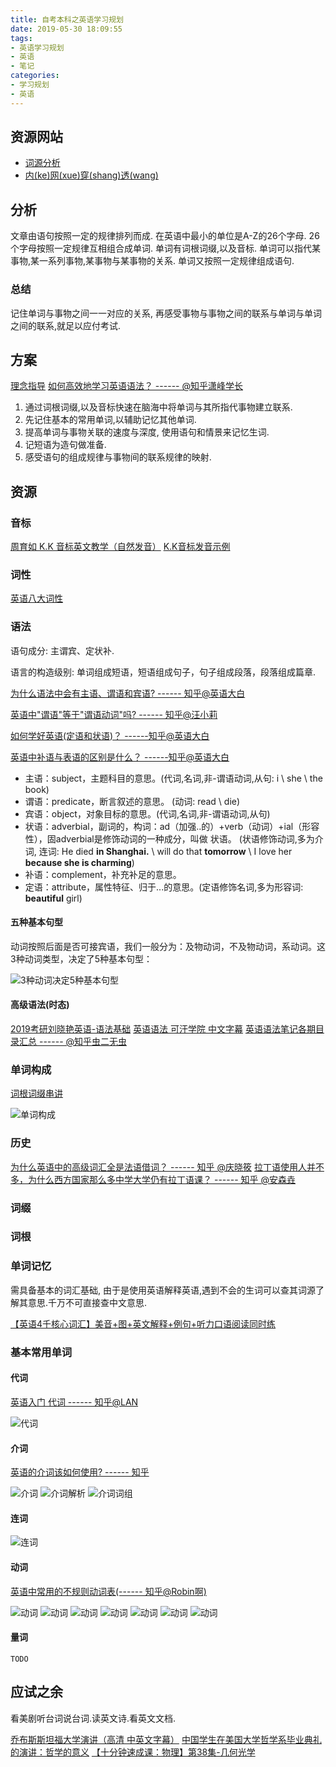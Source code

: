 ```yaml
---
title: 自考本科之英语学习规划
date: 2019-05-30 18:09:55
tags:
- 英语学习规划
- 英语
- 笔记
categories:
- 学习规划
- 英语
---
```


## 资源网站

- [词源分析](https://www.etymonline.com/)
- [内(ke)网(xue)穿(shang)透(wang)](https://github.com/shadowsocks/shadowsocks-windows)

## 分析

文章由语句按照一定的规律排列而成.
在英语中最小的单位是A-Z的26个字母.
26个字母按照一定规律互相组合成单词.
单词有词根词缀,以及音标.
单词可以指代某事物,某一系列事物,某事物与某事物的关系.
单词又按照一定规律组成语句.

### 总结

记住单词与事物之间一一对应的关系, 再感受事物与事物之间的联系与单词与单词之间的联系,就足以应付考试.

## 方案

[理念指导](https://www.bilibili.com/video/av45778956)
[如何高效地学习英语语法？ ------ @知乎潇峰学长](https://www.zhihu.com/question/264195321/answer/564548984)

1. 通过词根词缀,以及音标快速在脑海中将单词与其所指代事物建立联系.
2. 先记住基本的常用单词,以辅助记忆其他单词.
3. 提高单词与事物关联的速度与深度, 使用语句和情景来记忆生词.
4. 记短语为造句做准备.
5. 感受语句的组成规律与事物间的联系规律的映射.

## 资源

### 音标

[周育如 K.K 音标英文教学（自然发音）](https://www.bilibili.com/video/av5032839?from=search&seid=14465741167369013595)
[K.K音标发音示例](https://www.bilibili.com/video/av40140473/?p=1)

### 词性

[英语八大词性](http://r.photo.store.qq.com/psb?/V12iDrZG1mzmnh/JzBBxZrsgbyNtJlBVaEVclJpMdRe.M115S6kiuevBaE!/r/dL4AAAAAAAAA)

### 语法

语句成分: 主谓宾、定状补.

语言的构造级别: 单词组成短语，短语组成句子，句子组成段落，段落组成篇章.

[为什么语法中会有主语、谓语和宾语? ------ 知乎@英语大白](https://www.zhihu.com/question/284241879/answer/557809880)

[英语中"谓语"等于"谓语动词"吗? ------ 知乎@汪小莉](https://zhuanlan.zhihu.com/p/44043924)

[如何学好英语(定语和状语)？ ------知乎@英语大白](https://www.zhihu.com/question/20871034/answer/559485533)

[英语中补语与表语的区别是什么？ ------知乎@英语大白](https://www.zhihu.com/question/21258983/answer/558145856)

- 主语：subject，主题科目的意思。(代词,名词,非-谓语动词,从句: i \ she \ the book)
- 谓语：predicate，断言叙述的意思。 (动词: read \ die)
- 宾语：object，对象目标的意思。(代词,名词,非-谓语动词,从句)
- 状语：adverbial，副词的，构词：ad（加强..的）+verb（动词）+ial（形容性），固adverbial是修饰动词的一种成分，叫做 状语。 (状语修饰动词,多为介词, 连词: He died **in Shanghai.** \  will do that **tomorrow** \ I love her **because she is charming**)
- 补语：complement，补充补足的意思。
- 定语：attribute，属性特征、归于...的意思。(定语修饰名词,多为形容词: **beautiful** girl)

#### 五种基本句型

动词按照后面是否可接宾语，我们一般分为：及物动词，不及物动词，系动词。这3种动词类型，决定了5种基本句型：

![3种动词决定5种基本句型](http://r.photo.store.qq.com/psb?/V12iDrZG1mzmnh/C9luVxIbjjO3XhfTzazw2hrM.vFMe82m2DEzTIK2X38!/r/dLYAAAAAAAAA)

#### 高级语法(时态)

[2019考研刘晓艳英语-语法基础](https://www.bilibili.com/video/av20479837)
[英语语法 可汗学院 中文字幕](https://www.bilibili.com/video/av45888202)
[英语语法笔记各期目录汇总 ------ @知乎虫二无虫](https://zhuanlan.zhihu.com/p/58712960)

### 单词构成

[词根词缀串讲](https://www.bilibili.com/video/av31332674?from=search&seid=10228232132229460844)

![单词构成](http://r.photo.store.qq.com/psb?/V12iDrZG1mzmnh/F5yL8fvUPYxpo5sZ9GOPG*y.qC2NyAnYTJlPXYxoRcY!/r/dEYBAAAAAAAA)

### 历史

[为什么英语中的高级词汇全是法语借词？ ------  知乎 @庆晓筱](https://www.zhihu.com/question/278666171/answer/401570810)
[拉丁语使用人并不多，为什么西方国家那么多中学大学仍有拉丁语课？ ------ 知乎 @安森垚](https://www.zhihu.com/question/20306979/answer/261825758)

### 词缀

### 词根

### 单词记忆

需具备基本的词汇基础, 由于是使用英语解释英语,遇到不会的生词可以查其词源了解其意思.千万不可直接查中文意思.

[【英语4千核心词汇】美音+图+英文解释+例句+听力口语阅读同时练](https://www.bilibili.com/video/av18487944)

### 基本常用单词

#### 代词

[英语入门 代词 ------ 知乎@LAN](https://zhuanlan.zhihu.com/p/26844935)

![代词](http://r.photo.store.qq.com/psb?/V12iDrZG1mzmnh/OyEFOdFAu0fJF0rBoVnd9BUgVrNxf6LEBH.NeEvUm48!/r/dFMBAAAAAAAA)

#### 介词

[英语的介词该如何使用? ------ 知乎](https://www.zhihu.com/question/20530689)

![介词](http://r.photo.store.qq.com/psb?/V12iDrZG1mzmnh/I6Q5Rm8dbXG7kSrxbAijidBG4pHjRgL9kwmNKjEMMGI!/r/dFMBAAAAAAAA)
![介词解析](http://r.photo.store.qq.com/psb?/V12iDrZG1mzmnh/JTSa3XIa4zpywUFSAf68YpUXF1TCUg9*rZMwsG.WnLw!/r/dFMBAAAAAAAA)
![介词词组](http://r.photo.store.qq.com/psb?/V12iDrZG1mzmnh/dokz09k5pb4rcupx1PDlEvlbGAUMJ.7.bBIAVcsxCyg!/r/dD4BAAAAAAAA)

#### 连词

![连词](http://r.photo.store.qq.com/psb?/V12iDrZG1mzmnh/7KtjtwaGUp8v7YcxfuLpGEk6yE18mQLM3VALYxipi4o!/r/dFQBAAAAAAAA)

#### 动词

[英语中常用的不规则动词表(------ 知乎@Robin啊)](https://zhuanlan.zhihu.com/p/42672172)

![动词](http://r.photo.store.qq.com/psb?/V12iDrZG1mzmnh/JjUznizY5E2ItCz2zIv9dUSc24XZUEyrMEXEm21U4Ho!/r/dIMAAAAAAAAA)
![动词](http://r.photo.store.qq.com/psb?/V12iDrZG1mzmnh/0vTwoD0EKQqZuCXaOi15oVI2pwa6zlZ9Wb5Vwaspa2A!/r/dFMBAAAAAAAA)
![动词](http://r.photo.store.qq.com/psb?/V12iDrZG1mzmnh/CvP29s.euI0wKbcK38*xrZ*6V1JjrCtydG4qW9fDrwo!/r/dLYAAAAAAAAA)
![动词](http://r.photo.store.qq.com/psb?/V12iDrZG1mzmnh/6.K*EDFRsk4dNXpzpi8qsZgCpEJcCfw0F*To94ziZko!/r/dL8AAAAAAAAA)
![动词](http://r.photo.store.qq.com/psb?/V12iDrZG1mzmnh/dZsVZiVoHenGWWF8XsZPjkBe7huyzOovkaPXGD.GuMI!/r/dFMBAAAAAAAA)
![动词](http://r.photo.store.qq.com/psb?/V12iDrZG1mzmnh/Z4D3dCQAfuyQROSodXXwcQtlVSwKniPptuH5MiIB9vg!/r/dD4BAAAAAAAA)
![动词](http://r.photo.store.qq.com/psb?/V12iDrZG1mzmnh/.nFQirMUboc4GqHBeRz39g.*BoB13RO29m1QZvxisOo!/r/dL8AAAAAAAAA)

#### 量词

`TODO`

## 应试之余

看美剧听台词说台词.读英文诗.看英文文档.

[乔布斯斯坦福大学演讲（高清 中英文字幕）](https://www.bilibili.com/video/av4832217/?from=search&seid=3858014814852675633)
[中国学生在美国大学哲学系毕业典礼的演讲：哲学的意义](https://www.bilibili.com/video/av54643562)
[【十分钟速成课：物理】第38集-几何光学](https://www.bilibili.com/video/av54101545)








